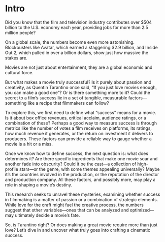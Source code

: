 # Intro

Did you know that the film and television industry contributes over $504 billion to the U.S. economy each year, providing jobs for more than 2.5 million people? 

On a global scale, the numbers become even more astonishing. Blockbusters like Avatar, which earned a staggering $2.9 billion, and Inside Out 2, which pulled in over a billion dollars, show just how massive the stakes are. 

Movies are not just about entertainment, they are a global economic and cultural force.

But what makes a movie truly successful? Is it purely about passion and creativity, as Quentin Tarantino once said, “If you just love movies enough, you can make a good one”? Or is there something more to it? Could the secret to a film’s success lie in a set of tangible, measurable factors—something like a recipe that filmmakers can follow?

To explore this, we first need to define what “success” means for a movie. Is it about box office revenues, critical acclaim, audience ratings, or a combination of these? Perhaps a good way to measure success is through metrics like the number of votes a film receives on platforms, its ratings, how much revenue it generates, or the return on investment it delivers to producers. These factors can provide a reliable way to gauge whether a movie is a hit or a miss.

Once we know how to define success, the next question is: what does determines it? Are there specific ingredients that make one movie soar and another fade into obscurity? Could it be the cast—a collection of high-profile stars—or the genre, with some themes appealing universally? Maybe it’s the countries involved in the production, or the reputation of the director and production company. All these factors, and possibly more, may play a role in shaping a movie’s destiny.

This research seeks to unravel these mysteries, examining whether success in filmmaking is a matter of passion or a combination of strategic elements. While love for the craft might fuel the creative process, the numbers suggest that other variables—ones that can be analyzed and optimized—may ultimately decide a movie’s fate.

So, is Tarantino right? Or does making a great movie require more than just love? Let’s dive in and uncover what truly goes into crafting a cinematic success.






